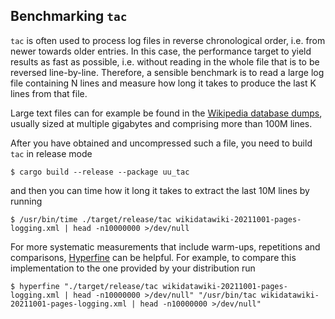 ## Benchmarking `tac`

<!-- spell-checker:ignore wikidatawiki -->

`tac` is often used to process log files in reverse chronological order, i.e. from newer towards older entries. In this case, the performance target to yield results as fast as possible, i.e. without reading in the whole file that is to be reversed line-by-line. Therefore, a sensible benchmark is to read a large log file containing N lines and measure how long it takes to produce the last K lines from that file.

Large text files can for example be found in the [Wikipedia database dumps](https://dumps.wikimedia.org/wikidatawiki/latest/), usually sized at multiple gigabytes and comprising more than 100M lines.

After you have obtained and uncompressed such a file, you need to build `tac` in release mode

```shell
$ cargo build --release --package uu_tac
```

and then you can time how it long it takes to extract the last 10M lines by running

```shell
$ /usr/bin/time ./target/release/tac wikidatawiki-20211001-pages-logging.xml | head -n10000000 >/dev/null
```

For more systematic measurements that include warm-ups, repetitions and comparisons, [Hyperfine](https://github.com/sharkdp/hyperfine) can be helpful. For example, to compare this implementation to the one provided by your distribution run

```shell
$ hyperfine "./target/release/tac wikidatawiki-20211001-pages-logging.xml | head -n10000000 >/dev/null" "/usr/bin/tac wikidatawiki-20211001-pages-logging.xml | head -n10000000 >/dev/null"
```
